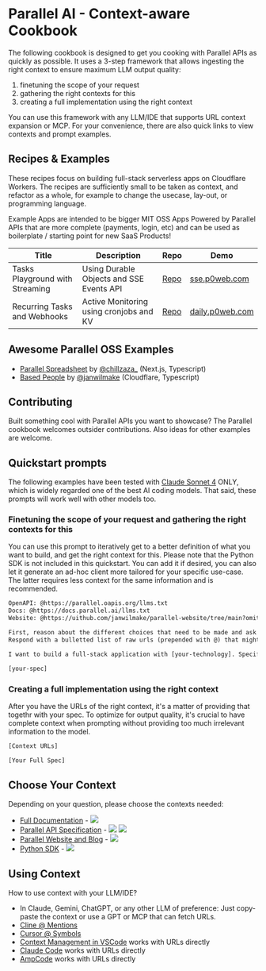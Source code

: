 # Parallel AI - Context-aware Cookbook

The following cookbook is designed to get you cooking with Parallel APIs as quickly as possible. It uses a 3-step framework that allows ingesting the right context to ensure maximum LLM output quality:

1. finetuning the scope of your request
2. gathering the right contexts for this
3. creating a full implementation using the right context

You can use this framework with any LLM/IDE that supports URL context expansion or MCP. For your convenience, there are also quick links to view contexts and prompt examples.

## Recipes & Examples

These recipes focus on building full-stack serverless apps on Cloudflare Workers. The recipes are sufficiently small to be taken as context, and refactor as a whole, for example to change the usecase, lay-out, or programming language.

Example Apps are intended to be bigger MIT OSS Apps Powered by Parallel APIs that are more complete (payments, login, etc) and can be used as boilerplate / starting point for new SaaS Products!

| Title                           | Description                              | Repo                                                          | Demo                                       |
| ------------------------------- | ---------------------------------------- | ------------------------------------------------------------- | ------------------------------------------ |
| Tasks Playground with Streaming | Using Durable Objects and SSE Events API | [Repo](https://github.com/janwilmake/parallel-tasks-sse)      | [sse.p0web.com](https://sse.p0web.com)     |
| Recurring Tasks and Webhooks    | Active Monitoring using cronjobs and KV  | [Repo](https://github.com/janwilmake/parallel-daily-insights) | [daily.p0web.com](https://daily.p0web.com) |

<!--

Recipes TODO:

Tasks using SSE:
- Add source policy


Cool cookbooks

https://github.com/anthropics/anthropic-cookbook
https://cookbook.openai.com
-->

## Awesome Parallel OSS Examples

- [Parallel Spreadsheet](https://github.com/zahidkhawaja/parallel-spreadsheet) by [@chillzaza\_](https://x.com/chillzaza_/status/1958005876918292941) (Next.js, Typescript)
- [Based People](https://github.com/janwilmake/basedpeople) by [@janwilmake](https://x.com/janwilmake/status/1956061673833300443) (Cloudflare, Typescript)

## Contributing

Built something cool with Parallel APIs you want to showcase? The Parallel cookbook welcomes outsider contributions. Also ideas for other examples are welcome.

## Quickstart prompts

The following examples have been tested with [Claude Sonnet 4](https://www.anthropic.com/claude/sonnet) ONLY, which is widely regarded one of the best AI coding models. That said, these prompts will work well with other models too.

### Finetuning the scope of your request and gathering the right contexts for this

You can use this prompt to iteratively get to a better definition of what you want to build, and get the right context for this. Please note that the Python SDK is not included in this quickstart. You can add it if desired, you can also let it generate an ad-hoc client more tailored for your specific use-case. The latter requires less context for the same information and is recommended.

<!-- Note: this openapi llms.txt is not really needed since docs.parallel.ai already has references to them. The only thing it adds now is the decision logic that i put into the openapi manually-->

```txt path="relevant-context-prompt.txt"
OpenAPI: @https://parallel.oapis.org/llms.txt
Docs: @https://docs.parallel.ai/llms.txt
Website: @https://uithub.com/janwilmake/parallel-website/tree/main?omitFiles=true

First, reason about the different choices that need to be made and ask the user a set of questions.
Respond with a bulletted list of raw urls (prepended with @) that might be relevant, depending on the decisions of the user.

I want to build a full-stack application with [your-technology]. Specification:

[your-spec]
```

### Creating a full implementation using the right context

After you have the URLs of the right context, it's a matter of providing that togethr with your spec. To optimize for output quality, it's crucial to have complete context when prompting without providing too much irrelevant information to the model.

```txt path="full-implementation-prompt.txt
[Context URLs]

[Your Full Spec]
```

## Choose Your Context

Depending on your question, please choose the contexts needed:

- [Full Documentation](https://docs.parallel.ai) - [![](https://b.lmpify.com/Select_A_Context)](https://letmeprompt.com?q=https://docs.parallel.ai/llms-full.txt)
- [Parallel API Specification](https://docs.parallel.ai/api-reference/search-api/search) - [![](https://badge.forgithub.com/janwilmake/parallel-openapi/tree/main/openapi.yaml)](https://uithub.com/janwilmake/parallel-openapi?maxTokens=10000000&lines=false) [![](https://b.lmpify.com/Select_A_Context)](https://letmeprompt.com?q=https://parallel.oapis.org/%20%20give%20me%20urls:%20which%20files%20are%20relevant%20for%20...)
- [Parallel Website and Blog](https://parallel.ai) - [![](https://badge.forgithub.com/janwilmake/parallel-website?maxTokens=10000000&lines=false)](https://uithub.com/janwilmake/parallel-website?maxTokens=10000000&lines=false)
- [Python SDK](https://github.com/parallel-web/parallel-sdk-python) - [![](https://badge.forgithub.com/parallel-web/parallel-sdk-python?maxTokens=10000000&lines=false)](https://uithub.com/parallel-web/parallel-sdk-python?maxTokens=10000000&lines=false)

<!--
Note: Why badges?

- Allows showing tokencount
- Allows easy filtering of a context
- Allows quickly seeing a prompt & result and altering the prompt

Other contexts:
- 🟠 Typescript SDK (https://uithub.com/parallel-web/parallel-sdk-typescript)
- 🟠 MCP server to select context (Coming soon!)

# Reduce LLM SDK context

- Check if stainless allows generating pyi stubs: https://letmeprompt.com/what-is-a-dts-file-m18w490
- Create and expose `types.d.ts` file for the Typescript SDK

These would create a much shorter context for libraries that make it much more usable for LLMs. It's interesting to generate it programmatically, but since code is often badly documented or may contain comments that don't end up in the stub but ARE important, it'd also be very interesting to try and generate these files using AI.
-->

## Using Context

How to use context with your LLM/IDE?

- In Claude, Gemini, ChatGPT, or any other LLM of preference: Just copy-paste the context or use a GPT or MCP that can fetch URLs.
- [Cline @ Mentions](https://docs.cline.bot/features/at-mentions/overview)
- [Cursor @ Symbols](https://docs.cursor.com/en/context/@-symbols/overview)
- [Context Management in VSCode](https://code.visualstudio.com/docs/copilot/chat/copilot-chat-context#_add-files-as-context) works with URLs directly
- [Claude Code](https://www.anthropic.com/engineering/claude-code-best-practices) works with URLs directly
- [AmpCode](https://ampcode.com) works with URLs directly
